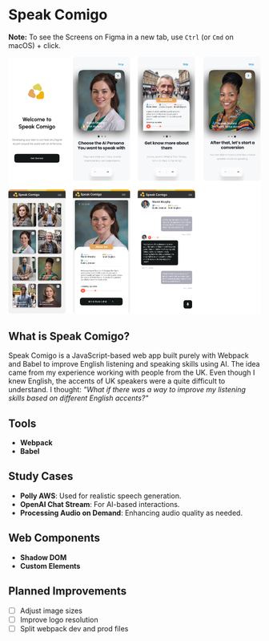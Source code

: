 # Speak Comigo
**Note:** To see the Screens on Figma in a new tab, use `Ctrl` (or `Cmd` on macOS) + click.

[![Figma Design](./github_template_readme.png)](https://www.figma.com/design/JydOxmkYaOWDorwQvw2WmR/Speak-comigo?node-id=208-304&t=adXJDHxMDXJNslF9-1)


## What is Speak Comigo?

Speak Comigo is a JavaScript-based web app built purely with Webpack and Babel to improve English listening and speaking skills using AI. 
The idea came from my experience working with people from the UK. Even though I knew English, the accents of UK speakers were a quite difficult to understand. 
I thought: _"What if there was a way to improve my listening skills based on different English accents?"_

## Tools

- **Webpack**
- **Babel**

## Study Cases

- **Polly AWS**: Used for realistic speech generation.
- **OpenAI Chat Stream**: For AI-based interactions.
- **Processing Audio on Demand**: Enhancing audio quality as needed.

## Web Components

- **Shadow DOM**
- **Custom Elements**

## Planned Improvements

- [ ] Adjust image sizes
- [ ] Improve logo resolution
- [ ] Split webpack dev and prod files

